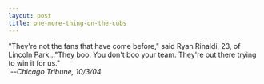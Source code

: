 ```yaml
---
layout: post
title: one-more-thing-on-the-cubs
---
```

"They're not the fans that have come before," said Ryan Rinaldi, 23, of
Lincoln Park..."They boo. You don't boo your team. They're out there
trying to win it for us."\
 --*Chicago Tribune, 10/3/04*
